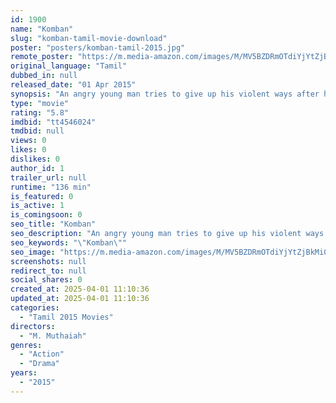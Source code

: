 ```yaml
---
id: 1900
name: "Komban"
slug: "komban-tamil-movie-download"
poster: "posters/komban-tamil-2015.jpg"
remote_poster: "https://m.media-amazon.com/images/M/MV5BZDRmOTdiYjYtZjBkMi00YTg1LWFlZDItM2Q0MGE0NDY3NDdhXkEyXkFqcGc@._V1_SX300.jpg"
original_language: "Tamil"
dubbed_in: null
released_date: "01 Apr 2015"
synopsis: "An angry young man tries to give up his violent ways after his marriage runs into trouble. But his nemesis will not rest until he is killed."
type: "movie"
rating: "5.8"
imdbid: "tt4546024"
tmdbid: null
views: 0
likes: 0
dislikes: 0
author_id: 1
trailer_url: null
runtime: "136 min"
is_featured: 0
is_active: 1
is_comingsoon: 0
seo_title: "Komban"
seo_description: "An angry young man tries to give up his violent ways after his marriage runs into trouble. But his nemesis will not rest until he is killed."
seo_keywords: "\"Komban\""
seo_image: "https://m.media-amazon.com/images/M/MV5BZDRmOTdiYjYtZjBkMi00YTg1LWFlZDItM2Q0MGE0NDY3NDdhXkEyXkFqcGc@._V1_SX300.jpg"
screenshots: null
redirect_to: null
social_shares: 0
created_at: 2025-04-01 11:10:36
updated_at: 2025-04-01 11:10:36
categories:
  - "Tamil 2015 Movies"
directors:
  - "M. Muthaiah"
genres:
  - "Action"
  - "Drama"
years:
  - "2015"
---
```

